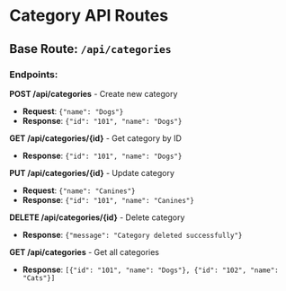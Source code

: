 # Category API Routes

## Base Route: `/api/categories`

### Endpoints:

**POST /api/categories** - Create new category
- **Request**: `{"name": "Dogs"}`
- **Response**: `{"id": "101", "name": "Dogs"}`

**GET /api/categories/{id}** - Get category by ID
- **Response**: `{"id": "101", "name": "Dogs"}`

**PUT /api/categories/{id}** - Update category
- **Request**: `{"name": "Canines"}`
- **Response**: `{"id": "101", "name": "Canines"}`

**DELETE /api/categories/{id}** - Delete category
- **Response**: `{"message": "Category deleted successfully"}`

**GET /api/categories** - Get all categories
- **Response**: `[{"id": "101", "name": "Dogs"}, {"id": "102", "name": "Cats"}]`

